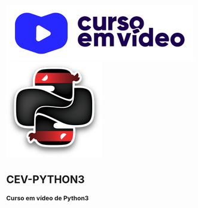 [![Title](https://github.com/TOPTOPUNIVERSE/CEV-PYTHON3/blob/main/images/logo_curso_em_video.png)](https://www.youtube.com/@CursoemVideo/playlists)
[![Title](https://github.com/TOPTOPUNIVERSE/CEV-PYTHON3/blob/main/images/logo_python.png)](https://www.python.org/doc/)
# CEV-PYTHON3
### Curso em vídeo de Python3

